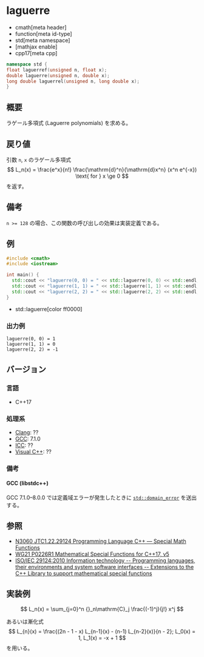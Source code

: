 # laguerre
* cmath[meta header]
* function[meta id-type]
* std[meta namespace]
* [mathjax enable]
* cpp17[meta cpp]

```cpp
namespace std {
float laguerref(unsigned n, float x);
double laguerre(unsigned n, double x);
long double laguerrel(unsigned n, long double x);
}
```

## 概要
ラゲール多項式 (Laguerre polynomials) を求める。

## 戻り値
引数 `n`, `x` のラゲール多項式
$$ L_n(x) = \frac{e^x}{n!} \frac{\mathrm{d}^n}{\mathrm{d}x^n} (x^n e^{-x}) \text{ for } x \ge 0 $$
を返す。


## 備考
`n >= 128` の場合、この関数の呼び出しの効果は実装定義である。


## 例
```cpp
#include <cmath>
#include <iostream>

int main() {
  std::cout << "laguerre(0, 0) = " << std::laguerre(0, 0) << std::endl; // L0 = 1
  std::cout << "laguerre(1, 1) = " << std::laguerre(1, 1) << std::endl; // L1 = -x + 1
  std::cout << "laguerre(2, 2) = " << std::laguerre(2, 2) << std::endl; // L2 = x^2 / 2 - 2x + 1
}
```
* std::laguerre[color ff0000]

### 出力例
```
laguerre(0, 0) = 1
laguerre(1, 1) = 0
laguerre(2, 2) = -1
```


## バージョン
### 言語
- C++17

### 処理系
- [Clang](/implementation.md#clang): ??
- [GCC](/implementation.md#gcc): 7.1.0
- [ICC](/implementation.md#icc): ??
- [Visual C++](/implementation.md#visual_cpp): ??

### 備考
#### GCC (libstdc++)
GCC 7.1.0–8.0.0 では定義域エラーが発生したときに [`std::domain_error`](/reference/stdexcept.md) を送出する。


## 参照
- [N3060 JTC1.22.29124 Programming Language C++ — Special Math Functions](http://www.open-std.org/jtc1/sc22/wg21/docs/papers/2010/n3060.pdf)
- [WG21 P0226R1 Mathematical Special Functions for C++17, v5](https://isocpp.org/files/papers/P0226R1.pdf)
- [ISO/IEC 29124:2010 Information technology -- Programming languages, their environments and system software interfaces -- Extensions to the C++ Library to support mathematical special functions](https://www.iso.org/standard/50511.html)


## 実装例
$$ L_n(x) = \sum_{j=0}^n {}_n\mathrm{C}_j \frac{(-1)^j}{j!} x^j $$

あるいは漸化式
$$ L_{n}(x) = \frac{(2n - 1 - x) L_{n-1}(x) - (n-1) L_{n-2}(x)}{n - 2}; L_0(x) = 1, L_1(x) = -x + 1 $$
を用いる。
